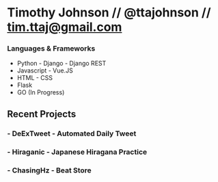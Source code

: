 # Timothy Johnson // @ttajohnson // tim.ttaj@gmail.com

### Languages & Frameworks 
- Python    - Django   - Django REST
- Javascript    - Vue.JS
- HTML    - CSS
- Flask
- GO (In Progress)

## Recent Projects

### - DeExTweet - Automated Daily Tweet
### - Hiraganic - Japanese Hiragana Practice
### - ChasingHz - Beat Store


<!---
ttajohnson/ttajohnson is a ✨ special ✨ repository because its `README.md` (this file) appears on your GitHub profile.
You can click the Preview link to take a look at your changes.
--->
